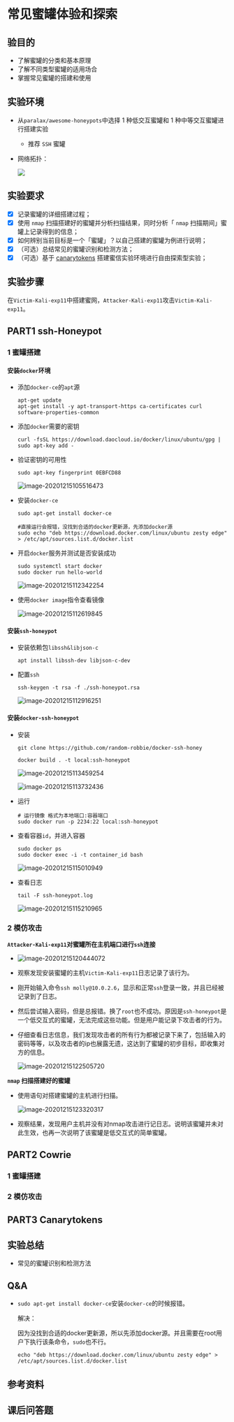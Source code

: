 # 常见蜜罐体验和探索



## 验目的

- 了解蜜罐的分类和基本原理
- 了解不同类型蜜罐的适用场合
- 掌握常见蜜罐的搭建和使用

## 实验环境

- 从`paralax/awesome-honeypots`中选择 1 种低交互蜜罐和 1 种中等交互蜜罐进行搭建实验
  
  - 推荐 `SSH` 蜜罐
  
- 网络拓扑：

  ![](/chap0x0b/img/exp11网络拓扑.png)

## 实验要求

- [x] 记录蜜罐的详细搭建过程；
- [x] 使用 `nmap` 扫描搭建好的蜜罐并分析扫描结果，同时分析「 `nmap` 扫描期间」蜜罐上记录得到的信息；
- [x] 如何辨别当前目标是一个「蜜罐」？以自己搭建的蜜罐为例进行说明；
- [x] （可选）总结常见的蜜罐识别和检测方法；
- [x] （可选）基于 [canarytokens](https://github.com/thinkst/canarytokens) 搭建蜜信实验环境进行自由探索型实验；

## 实验步骤

在`Victim-Kali-exp11`中搭建蜜网，`Attacker-Kali-exp11`攻击`Victim-Kali-exp11`。

## PART1 ssh-Honeypot

### 1 蜜罐搭建

#### 安装`docker`环境

* 添加`docker-ce`的`apt`源

  ```shell
  apt-get update
  apt-get install -y apt-transport-https ca-certificates curl software-properties-common
  ```

* 添加`docker`需要的密钥

  ```shell
  curl -fsSL https://download.daocloud.io/docker/linux/ubuntu/gpg | sudo apt-key add -
  ```

* 验证密钥的可用性

  ```shell
  sudo apt-key fingerprint 0EBFCD88
  ```

  ![image-20201215105516473](/chap0x0b/img/验证密钥的可用性.png)

* 安装`docker-ce`

  ```shell
  sudo apt-get install docker-ce
  
  #直接运行会报错，没找到合适的docker更新源，先添加docker源
  sudo echo "deb https://download.docker.com/linux/ubuntu zesty edge" > /etc/apt/sources.list.d/docker.list
  ```

* 开启`docker`服务并测试是否安装成功

  ```shell
  sudo systemctl start docker
  sudo docker run hello-world
  ```

  ![image-20201215112342254](/chap0x0b/img/开启docker服务并测试是否安装成功.png)

* 使用`docker image`指令查看镜像

  ![image-20201215112619845](/chap0x0b/img/dockerimages.png)

#### 安装`ssh-honeypot`

* 安装依赖包`libssh&libjson-c`

  ```shell
  apt install libssh-dev libjson-c-dev
  ```

* 配置`ssh`

  ```shell
  ssh-keygen -t rsa -f ./ssh-honeypot.rsa
  ```

  ![image-20201215112916251](/chap0x0b/img/配置ssh.png)

#### 安装`docker-ssh-honeypot`

* 安装

  ```shell
  git clone https://github.com/random-robbie/docker-ssh-honey
  
  docker build . -t local:ssh-honeypot
  ```

  ![image-20201215113459254](/chap0x0b/img/安装dockersshhoneypot库.png)

  ![image-20201215113732436](/chap0x0b/img/安装dshoneypot成功.png)

* 运行

  ```shell
  # 运行镜像 格式为本地端口:容器端口 
  sudo docker run -p 2234:22 local:ssh-honeypot
  ```

* 查看容器`id`，并进入容器

  ```shell
  sudo docker ps
  sudo docker exec -i -t container_id bash 
  ```

  ![image-20201215115010949](/chap0x0b/img/查看容器id并进入容器.png)

* 查看日志

  ```shell
  tail -F ssh-honeypot.log
  ```

  ![image-20201215115210965](/chap0x0b/img/测试查看日志功能.png)

### 2 模仿攻击

**`Attacker-Kali-exp11`对蜜罐所在主机端口进行`ssh`连接**

* ![image-20201215120444072](/chap0x0b/img/dockersshhoneypot攻击.png)

* 观察发现安装蜜罐的主机`Victim-Kali-exp11`日志记录了该行为。

* 刚开始输入命令`ssh molly@10.0.2.6`，显示和正常`ssh`登录一致，并且已经被记录到了日志。

* 然后尝试输入密码，但是总报错。换了`root`也不成功。原因是`ssh-honeypot`是一个低交互式的蜜罐，无法完成这些功能。但是用户能记录下攻击者的行为。

* 仔细查看日志信息，我们发现攻击者的所有行为都被记录下来了，包括输入的密码等等，以及攻击者的ip也展露无遗，这达到了蜜罐的初步目标，即收集对方的信息。

  ![image-20201215122505720](/chap0x0b/img/dockersshhoneypot日志记录了详细信息.png)

**`nmap` 扫描搭建好的蜜罐**

* 使用语句对搭建蜜罐的主机进行扫描。

  ![image-20201215123320317](/chap0x0b/img/nmap扫描dockersshhoneypot.png)

* 观察结果，发现用户主机并没有对nmap攻击进行记日志。说明该蜜罐并未对此生效，也再一次说明了该蜜罐是低交互式的简单蜜罐。

## PART2 Cowrie

### 1 蜜罐搭建

### 2 模仿攻击

## PART3 Canarytokens



## 实验总结

* 常见的蜜罐识别和检测方法

## Q&A

* `sudo apt-get install docker-ce`安装`docker-ce`的时候报错。

  解决：

  因为没找到合适的docker更新源，所以先添加docker源。并且需要在root用户下执行该条命令，`sudo`也不行。

  ```shell
  echo "deb https://download.docker.com/linux/ubuntu zesty edge" > /etc/apt/sources.list.d/docker.list
  ```

## 参考资料



## 课后问答题

